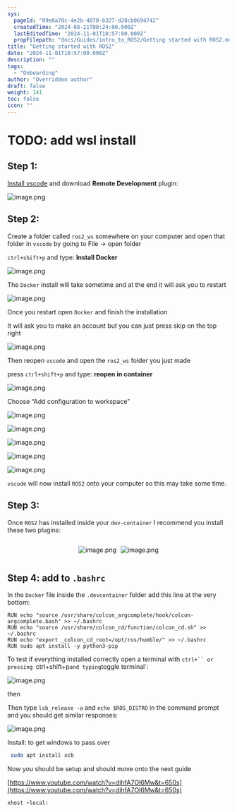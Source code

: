 ```yaml
---
sys:
  pageId: "89e0a78c-4e2b-4070-b327-d28cb0694742"
  createdTime: "2024-08-21T00:24:00.000Z"
  lastEditedTime: "2024-11-01T18:57:00.000Z"
  propFilepath: "docs/Guides/intro_to_ROS2/Getting started with ROS2.md"
title: "Getting started with ROS2"
date: "2024-11-01T18:57:00.000Z"
description: ""
tags:
  - "Onboarding"
author: "Overridden author"
draft: false
weight: 141
toc: false
icon: ""
---
```


# TODO: add wsl install

## Step 1:

[Install vscode](https://code.visualstudio.com/download) and download **Remote Development** plugin:

![image.png](https://prod-files-secure.s3.us-west-2.amazonaws.com/d518164a-d88e-44d1-a4ee-3adb3bd8bce0/efb52993-1881-4a40-b95e-6f020334f022/image.png?X-Amz-Algorithm=AWS4-HMAC-SHA256&X-Amz-Content-Sha256=UNSIGNED-PAYLOAD&X-Amz-Credential=ASIAZI2LB466UGJ5Q4EC%2F20250315%2Fus-west-2%2Fs3%2Faws4_request&X-Amz-Date=20250315T031625Z&X-Amz-Expires=3600&X-Amz-Security-Token=IQoJb3JpZ2luX2VjELP%2F%2F%2F%2F%2F%2F%2F%2F%2F%2FwEaCXVzLXdlc3QtMiJIMEYCIQCKZDTPGWQ1jnaGraYFmYzhTUHNTc%2FKpCDKBnMMLxV8gAIhAJnXcSlyVOftKhC%2F21fypkZr7lEqisBws%2BB6zovJWgSsKogECPz%2F%2F%2F%2F%2F%2F%2F%2F%2F%2FwEQABoMNjM3NDIzMTgzODA1Igz%2FC34%2BCzR1xom2eysq3ANW7vLdS8nVkvlzvnDU%2FcRjGc7FxTG8NcwUqKnR7ZlusiU%2FYrQO8N0yy7MZjSj5nUpd%2BnsJYtzlxxF7EZXwGqJdZ0qu6iEbFgjaHfsImzKJ%2FVgAQefkCO85Pr4qPFsnZMWvI%2Bsc6z3VCp9HCZDF79udnk1DZCt%2F76SDBZfEet4pS%2BDmiWnAiDeN7z0MVXCEQiBkmAfFYrWF0sNTMs2Ikk6JqXbuEFpXPdugbWfZdTLFMQ%2BGeWRMRjl70SRbQltVZifSIJes8bIHv2A5DN%2BIsYLkTUCNrO7xkErvMobJT16OUTSgKHWrk20sjbYMgpB4SdJB2IcZ4mvvuNG400x6RA2vutzNp2oKxl%2FnkgcXWYaEy6DFq7DyTKg5%2BIem0CjPE77nKgQZRuP6dUy7lrgW%2BdqC0vqlr0U90dCNfzCq4jlCtkM45WPLrYZCpC%2BVwY%2BKUTsW9LpEb5%2BzXKFXlOWaRi2BG4uNlVY6AeDzCOetNNxam%2B6G43R5SIijzfsDyhD8KlmmXcZ59AYgEQzpbLcYhY5pA4snObKGdelCFNv%2FJRgDylBLEDpfp3IGdsu32vVhnvZjAoWD28dZERVRzYilXfoIAFc2EvBStsBeGi4K5ugV1xsR06rVPO8MvCcBMjCCy9O%2BBjqkAdhN%2BMkc6Udly4KsqFkArWs95DEOf0CcI3%2B8jeLDcRoYqU8U0r8Lqd9hURorPY2B3r0%2FtZXuq1AldAlPpIthZT0MyJTzBWOGK50ZH8tsV69KVIRlRKNm4J8dLiFKc%2FWVKFBoiG6SskZCqkFhZTLYm8KVVMUrof9yWgx5Hbh6aE%2BTsTmQbd94HsoN9i%2BQtRiogdGI3gVXc6de0iZb80Xx%2Bxj%2Flfhc&X-Amz-Signature=ac8168524ce4123f4ab6e70cffc371b4bbdc574afc13da4a911ab855f383dffa&X-Amz-SignedHeaders=host&x-id=GetObject)

## Step 2:

Create a folder called `ros2_ws` somewhere on your computer and open that folder in `vscode` by going to File → open folder 

`ctrl+shift+p` and type: **Install Docker**

![image.png](https://prod-files-secure.s3.us-west-2.amazonaws.com/d518164a-d88e-44d1-a4ee-3adb3bd8bce0/2269dc0e-1cd5-47ff-bceb-c04ad9b2eab0/image.png?X-Amz-Algorithm=AWS4-HMAC-SHA256&X-Amz-Content-Sha256=UNSIGNED-PAYLOAD&X-Amz-Credential=ASIAZI2LB466UGJ5Q4EC%2F20250315%2Fus-west-2%2Fs3%2Faws4_request&X-Amz-Date=20250315T031625Z&X-Amz-Expires=3600&X-Amz-Security-Token=IQoJb3JpZ2luX2VjELP%2F%2F%2F%2F%2F%2F%2F%2F%2F%2FwEaCXVzLXdlc3QtMiJIMEYCIQCKZDTPGWQ1jnaGraYFmYzhTUHNTc%2FKpCDKBnMMLxV8gAIhAJnXcSlyVOftKhC%2F21fypkZr7lEqisBws%2BB6zovJWgSsKogECPz%2F%2F%2F%2F%2F%2F%2F%2F%2F%2FwEQABoMNjM3NDIzMTgzODA1Igz%2FC34%2BCzR1xom2eysq3ANW7vLdS8nVkvlzvnDU%2FcRjGc7FxTG8NcwUqKnR7ZlusiU%2FYrQO8N0yy7MZjSj5nUpd%2BnsJYtzlxxF7EZXwGqJdZ0qu6iEbFgjaHfsImzKJ%2FVgAQefkCO85Pr4qPFsnZMWvI%2Bsc6z3VCp9HCZDF79udnk1DZCt%2F76SDBZfEet4pS%2BDmiWnAiDeN7z0MVXCEQiBkmAfFYrWF0sNTMs2Ikk6JqXbuEFpXPdugbWfZdTLFMQ%2BGeWRMRjl70SRbQltVZifSIJes8bIHv2A5DN%2BIsYLkTUCNrO7xkErvMobJT16OUTSgKHWrk20sjbYMgpB4SdJB2IcZ4mvvuNG400x6RA2vutzNp2oKxl%2FnkgcXWYaEy6DFq7DyTKg5%2BIem0CjPE77nKgQZRuP6dUy7lrgW%2BdqC0vqlr0U90dCNfzCq4jlCtkM45WPLrYZCpC%2BVwY%2BKUTsW9LpEb5%2BzXKFXlOWaRi2BG4uNlVY6AeDzCOetNNxam%2B6G43R5SIijzfsDyhD8KlmmXcZ59AYgEQzpbLcYhY5pA4snObKGdelCFNv%2FJRgDylBLEDpfp3IGdsu32vVhnvZjAoWD28dZERVRzYilXfoIAFc2EvBStsBeGi4K5ugV1xsR06rVPO8MvCcBMjCCy9O%2BBjqkAdhN%2BMkc6Udly4KsqFkArWs95DEOf0CcI3%2B8jeLDcRoYqU8U0r8Lqd9hURorPY2B3r0%2FtZXuq1AldAlPpIthZT0MyJTzBWOGK50ZH8tsV69KVIRlRKNm4J8dLiFKc%2FWVKFBoiG6SskZCqkFhZTLYm8KVVMUrof9yWgx5Hbh6aE%2BTsTmQbd94HsoN9i%2BQtRiogdGI3gVXc6de0iZb80Xx%2Bxj%2Flfhc&X-Amz-Signature=98e603482b3b0e0159e6bcb511b9b1304def566da5f3a367bca48f4f2c16f84f&X-Amz-SignedHeaders=host&x-id=GetObject)

The `Docker` install will take sometime and at the end it will ask you to restart

![image.png](https://prod-files-secure.s3.us-west-2.amazonaws.com/d518164a-d88e-44d1-a4ee-3adb3bd8bce0/ed233f78-be33-4b1f-b89c-9c346c0e961e/image.png?X-Amz-Algorithm=AWS4-HMAC-SHA256&X-Amz-Content-Sha256=UNSIGNED-PAYLOAD&X-Amz-Credential=ASIAZI2LB466UGJ5Q4EC%2F20250315%2Fus-west-2%2Fs3%2Faws4_request&X-Amz-Date=20250315T031625Z&X-Amz-Expires=3600&X-Amz-Security-Token=IQoJb3JpZ2luX2VjELP%2F%2F%2F%2F%2F%2F%2F%2F%2F%2FwEaCXVzLXdlc3QtMiJIMEYCIQCKZDTPGWQ1jnaGraYFmYzhTUHNTc%2FKpCDKBnMMLxV8gAIhAJnXcSlyVOftKhC%2F21fypkZr7lEqisBws%2BB6zovJWgSsKogECPz%2F%2F%2F%2F%2F%2F%2F%2F%2F%2FwEQABoMNjM3NDIzMTgzODA1Igz%2FC34%2BCzR1xom2eysq3ANW7vLdS8nVkvlzvnDU%2FcRjGc7FxTG8NcwUqKnR7ZlusiU%2FYrQO8N0yy7MZjSj5nUpd%2BnsJYtzlxxF7EZXwGqJdZ0qu6iEbFgjaHfsImzKJ%2FVgAQefkCO85Pr4qPFsnZMWvI%2Bsc6z3VCp9HCZDF79udnk1DZCt%2F76SDBZfEet4pS%2BDmiWnAiDeN7z0MVXCEQiBkmAfFYrWF0sNTMs2Ikk6JqXbuEFpXPdugbWfZdTLFMQ%2BGeWRMRjl70SRbQltVZifSIJes8bIHv2A5DN%2BIsYLkTUCNrO7xkErvMobJT16OUTSgKHWrk20sjbYMgpB4SdJB2IcZ4mvvuNG400x6RA2vutzNp2oKxl%2FnkgcXWYaEy6DFq7DyTKg5%2BIem0CjPE77nKgQZRuP6dUy7lrgW%2BdqC0vqlr0U90dCNfzCq4jlCtkM45WPLrYZCpC%2BVwY%2BKUTsW9LpEb5%2BzXKFXlOWaRi2BG4uNlVY6AeDzCOetNNxam%2B6G43R5SIijzfsDyhD8KlmmXcZ59AYgEQzpbLcYhY5pA4snObKGdelCFNv%2FJRgDylBLEDpfp3IGdsu32vVhnvZjAoWD28dZERVRzYilXfoIAFc2EvBStsBeGi4K5ugV1xsR06rVPO8MvCcBMjCCy9O%2BBjqkAdhN%2BMkc6Udly4KsqFkArWs95DEOf0CcI3%2B8jeLDcRoYqU8U0r8Lqd9hURorPY2B3r0%2FtZXuq1AldAlPpIthZT0MyJTzBWOGK50ZH8tsV69KVIRlRKNm4J8dLiFKc%2FWVKFBoiG6SskZCqkFhZTLYm8KVVMUrof9yWgx5Hbh6aE%2BTsTmQbd94HsoN9i%2BQtRiogdGI3gVXc6de0iZb80Xx%2Bxj%2Flfhc&X-Amz-Signature=b9cff9f665931ec70525e242611e31b0549b6e1de2f7071af9424463bd543174&X-Amz-SignedHeaders=host&x-id=GetObject)

Once you restart open `Docker` and finish the installation

It will ask you to make an account but you can just press skip on the top right

![image.png](https://prod-files-secure.s3.us-west-2.amazonaws.com/d518164a-d88e-44d1-a4ee-3adb3bd8bce0/21010ad9-1659-4fd9-9f59-9932a09b2a3d/image.png?X-Amz-Algorithm=AWS4-HMAC-SHA256&X-Amz-Content-Sha256=UNSIGNED-PAYLOAD&X-Amz-Credential=ASIAZI2LB466UGJ5Q4EC%2F20250315%2Fus-west-2%2Fs3%2Faws4_request&X-Amz-Date=20250315T031625Z&X-Amz-Expires=3600&X-Amz-Security-Token=IQoJb3JpZ2luX2VjELP%2F%2F%2F%2F%2F%2F%2F%2F%2F%2FwEaCXVzLXdlc3QtMiJIMEYCIQCKZDTPGWQ1jnaGraYFmYzhTUHNTc%2FKpCDKBnMMLxV8gAIhAJnXcSlyVOftKhC%2F21fypkZr7lEqisBws%2BB6zovJWgSsKogECPz%2F%2F%2F%2F%2F%2F%2F%2F%2F%2FwEQABoMNjM3NDIzMTgzODA1Igz%2FC34%2BCzR1xom2eysq3ANW7vLdS8nVkvlzvnDU%2FcRjGc7FxTG8NcwUqKnR7ZlusiU%2FYrQO8N0yy7MZjSj5nUpd%2BnsJYtzlxxF7EZXwGqJdZ0qu6iEbFgjaHfsImzKJ%2FVgAQefkCO85Pr4qPFsnZMWvI%2Bsc6z3VCp9HCZDF79udnk1DZCt%2F76SDBZfEet4pS%2BDmiWnAiDeN7z0MVXCEQiBkmAfFYrWF0sNTMs2Ikk6JqXbuEFpXPdugbWfZdTLFMQ%2BGeWRMRjl70SRbQltVZifSIJes8bIHv2A5DN%2BIsYLkTUCNrO7xkErvMobJT16OUTSgKHWrk20sjbYMgpB4SdJB2IcZ4mvvuNG400x6RA2vutzNp2oKxl%2FnkgcXWYaEy6DFq7DyTKg5%2BIem0CjPE77nKgQZRuP6dUy7lrgW%2BdqC0vqlr0U90dCNfzCq4jlCtkM45WPLrYZCpC%2BVwY%2BKUTsW9LpEb5%2BzXKFXlOWaRi2BG4uNlVY6AeDzCOetNNxam%2B6G43R5SIijzfsDyhD8KlmmXcZ59AYgEQzpbLcYhY5pA4snObKGdelCFNv%2FJRgDylBLEDpfp3IGdsu32vVhnvZjAoWD28dZERVRzYilXfoIAFc2EvBStsBeGi4K5ugV1xsR06rVPO8MvCcBMjCCy9O%2BBjqkAdhN%2BMkc6Udly4KsqFkArWs95DEOf0CcI3%2B8jeLDcRoYqU8U0r8Lqd9hURorPY2B3r0%2FtZXuq1AldAlPpIthZT0MyJTzBWOGK50ZH8tsV69KVIRlRKNm4J8dLiFKc%2FWVKFBoiG6SskZCqkFhZTLYm8KVVMUrof9yWgx5Hbh6aE%2BTsTmQbd94HsoN9i%2BQtRiogdGI3gVXc6de0iZb80Xx%2Bxj%2Flfhc&X-Amz-Signature=55487da966852716b9376961f846dd6ffd58561039430d61e10a1a18dd84c7b1&X-Amz-SignedHeaders=host&x-id=GetObject)

Then reopen `vscode` and open the `ros2_ws` folder you just made

press `ctrl+shift+p` and type: **reopen in container**

![image.png](https://prod-files-secure.s3.us-west-2.amazonaws.com/d518164a-d88e-44d1-a4ee-3adb3bd8bce0/4e93b8c2-41ad-488c-8095-c74205196118/image.png?X-Amz-Algorithm=AWS4-HMAC-SHA256&X-Amz-Content-Sha256=UNSIGNED-PAYLOAD&X-Amz-Credential=ASIAZI2LB466UGJ5Q4EC%2F20250315%2Fus-west-2%2Fs3%2Faws4_request&X-Amz-Date=20250315T031625Z&X-Amz-Expires=3600&X-Amz-Security-Token=IQoJb3JpZ2luX2VjELP%2F%2F%2F%2F%2F%2F%2F%2F%2F%2FwEaCXVzLXdlc3QtMiJIMEYCIQCKZDTPGWQ1jnaGraYFmYzhTUHNTc%2FKpCDKBnMMLxV8gAIhAJnXcSlyVOftKhC%2F21fypkZr7lEqisBws%2BB6zovJWgSsKogECPz%2F%2F%2F%2F%2F%2F%2F%2F%2F%2FwEQABoMNjM3NDIzMTgzODA1Igz%2FC34%2BCzR1xom2eysq3ANW7vLdS8nVkvlzvnDU%2FcRjGc7FxTG8NcwUqKnR7ZlusiU%2FYrQO8N0yy7MZjSj5nUpd%2BnsJYtzlxxF7EZXwGqJdZ0qu6iEbFgjaHfsImzKJ%2FVgAQefkCO85Pr4qPFsnZMWvI%2Bsc6z3VCp9HCZDF79udnk1DZCt%2F76SDBZfEet4pS%2BDmiWnAiDeN7z0MVXCEQiBkmAfFYrWF0sNTMs2Ikk6JqXbuEFpXPdugbWfZdTLFMQ%2BGeWRMRjl70SRbQltVZifSIJes8bIHv2A5DN%2BIsYLkTUCNrO7xkErvMobJT16OUTSgKHWrk20sjbYMgpB4SdJB2IcZ4mvvuNG400x6RA2vutzNp2oKxl%2FnkgcXWYaEy6DFq7DyTKg5%2BIem0CjPE77nKgQZRuP6dUy7lrgW%2BdqC0vqlr0U90dCNfzCq4jlCtkM45WPLrYZCpC%2BVwY%2BKUTsW9LpEb5%2BzXKFXlOWaRi2BG4uNlVY6AeDzCOetNNxam%2B6G43R5SIijzfsDyhD8KlmmXcZ59AYgEQzpbLcYhY5pA4snObKGdelCFNv%2FJRgDylBLEDpfp3IGdsu32vVhnvZjAoWD28dZERVRzYilXfoIAFc2EvBStsBeGi4K5ugV1xsR06rVPO8MvCcBMjCCy9O%2BBjqkAdhN%2BMkc6Udly4KsqFkArWs95DEOf0CcI3%2B8jeLDcRoYqU8U0r8Lqd9hURorPY2B3r0%2FtZXuq1AldAlPpIthZT0MyJTzBWOGK50ZH8tsV69KVIRlRKNm4J8dLiFKc%2FWVKFBoiG6SskZCqkFhZTLYm8KVVMUrof9yWgx5Hbh6aE%2BTsTmQbd94HsoN9i%2BQtRiogdGI3gVXc6de0iZb80Xx%2Bxj%2Flfhc&X-Amz-Signature=dc0446651f114bb0ab1595ac66f7171cc1ec1ae6721c7fd7bc840463f3dbb473&X-Amz-SignedHeaders=host&x-id=GetObject)

Choose “Add configuration to workspace”

![image.png](https://prod-files-secure.s3.us-west-2.amazonaws.com/d518164a-d88e-44d1-a4ee-3adb3bd8bce0/9560b282-5060-4989-ba37-97e7b2c22476/image.png?X-Amz-Algorithm=AWS4-HMAC-SHA256&X-Amz-Content-Sha256=UNSIGNED-PAYLOAD&X-Amz-Credential=ASIAZI2LB466UGJ5Q4EC%2F20250315%2Fus-west-2%2Fs3%2Faws4_request&X-Amz-Date=20250315T031625Z&X-Amz-Expires=3600&X-Amz-Security-Token=IQoJb3JpZ2luX2VjELP%2F%2F%2F%2F%2F%2F%2F%2F%2F%2FwEaCXVzLXdlc3QtMiJIMEYCIQCKZDTPGWQ1jnaGraYFmYzhTUHNTc%2FKpCDKBnMMLxV8gAIhAJnXcSlyVOftKhC%2F21fypkZr7lEqisBws%2BB6zovJWgSsKogECPz%2F%2F%2F%2F%2F%2F%2F%2F%2F%2FwEQABoMNjM3NDIzMTgzODA1Igz%2FC34%2BCzR1xom2eysq3ANW7vLdS8nVkvlzvnDU%2FcRjGc7FxTG8NcwUqKnR7ZlusiU%2FYrQO8N0yy7MZjSj5nUpd%2BnsJYtzlxxF7EZXwGqJdZ0qu6iEbFgjaHfsImzKJ%2FVgAQefkCO85Pr4qPFsnZMWvI%2Bsc6z3VCp9HCZDF79udnk1DZCt%2F76SDBZfEet4pS%2BDmiWnAiDeN7z0MVXCEQiBkmAfFYrWF0sNTMs2Ikk6JqXbuEFpXPdugbWfZdTLFMQ%2BGeWRMRjl70SRbQltVZifSIJes8bIHv2A5DN%2BIsYLkTUCNrO7xkErvMobJT16OUTSgKHWrk20sjbYMgpB4SdJB2IcZ4mvvuNG400x6RA2vutzNp2oKxl%2FnkgcXWYaEy6DFq7DyTKg5%2BIem0CjPE77nKgQZRuP6dUy7lrgW%2BdqC0vqlr0U90dCNfzCq4jlCtkM45WPLrYZCpC%2BVwY%2BKUTsW9LpEb5%2BzXKFXlOWaRi2BG4uNlVY6AeDzCOetNNxam%2B6G43R5SIijzfsDyhD8KlmmXcZ59AYgEQzpbLcYhY5pA4snObKGdelCFNv%2FJRgDylBLEDpfp3IGdsu32vVhnvZjAoWD28dZERVRzYilXfoIAFc2EvBStsBeGi4K5ugV1xsR06rVPO8MvCcBMjCCy9O%2BBjqkAdhN%2BMkc6Udly4KsqFkArWs95DEOf0CcI3%2B8jeLDcRoYqU8U0r8Lqd9hURorPY2B3r0%2FtZXuq1AldAlPpIthZT0MyJTzBWOGK50ZH8tsV69KVIRlRKNm4J8dLiFKc%2FWVKFBoiG6SskZCqkFhZTLYm8KVVMUrof9yWgx5Hbh6aE%2BTsTmQbd94HsoN9i%2BQtRiogdGI3gVXc6de0iZb80Xx%2Bxj%2Flfhc&X-Amz-Signature=01c3fe095adbbf1d7dc04fd16a915919df0f4f813fe90c54ba19d3fcaf7efd35&X-Amz-SignedHeaders=host&x-id=GetObject)

![image.png](https://prod-files-secure.s3.us-west-2.amazonaws.com/d518164a-d88e-44d1-a4ee-3adb3bd8bce0/2ee63f81-886b-48e8-a553-dc6e5eac99e4/image.png?X-Amz-Algorithm=AWS4-HMAC-SHA256&X-Amz-Content-Sha256=UNSIGNED-PAYLOAD&X-Amz-Credential=ASIAZI2LB466UGJ5Q4EC%2F20250315%2Fus-west-2%2Fs3%2Faws4_request&X-Amz-Date=20250315T031625Z&X-Amz-Expires=3600&X-Amz-Security-Token=IQoJb3JpZ2luX2VjELP%2F%2F%2F%2F%2F%2F%2F%2F%2F%2FwEaCXVzLXdlc3QtMiJIMEYCIQCKZDTPGWQ1jnaGraYFmYzhTUHNTc%2FKpCDKBnMMLxV8gAIhAJnXcSlyVOftKhC%2F21fypkZr7lEqisBws%2BB6zovJWgSsKogECPz%2F%2F%2F%2F%2F%2F%2F%2F%2F%2FwEQABoMNjM3NDIzMTgzODA1Igz%2FC34%2BCzR1xom2eysq3ANW7vLdS8nVkvlzvnDU%2FcRjGc7FxTG8NcwUqKnR7ZlusiU%2FYrQO8N0yy7MZjSj5nUpd%2BnsJYtzlxxF7EZXwGqJdZ0qu6iEbFgjaHfsImzKJ%2FVgAQefkCO85Pr4qPFsnZMWvI%2Bsc6z3VCp9HCZDF79udnk1DZCt%2F76SDBZfEet4pS%2BDmiWnAiDeN7z0MVXCEQiBkmAfFYrWF0sNTMs2Ikk6JqXbuEFpXPdugbWfZdTLFMQ%2BGeWRMRjl70SRbQltVZifSIJes8bIHv2A5DN%2BIsYLkTUCNrO7xkErvMobJT16OUTSgKHWrk20sjbYMgpB4SdJB2IcZ4mvvuNG400x6RA2vutzNp2oKxl%2FnkgcXWYaEy6DFq7DyTKg5%2BIem0CjPE77nKgQZRuP6dUy7lrgW%2BdqC0vqlr0U90dCNfzCq4jlCtkM45WPLrYZCpC%2BVwY%2BKUTsW9LpEb5%2BzXKFXlOWaRi2BG4uNlVY6AeDzCOetNNxam%2B6G43R5SIijzfsDyhD8KlmmXcZ59AYgEQzpbLcYhY5pA4snObKGdelCFNv%2FJRgDylBLEDpfp3IGdsu32vVhnvZjAoWD28dZERVRzYilXfoIAFc2EvBStsBeGi4K5ugV1xsR06rVPO8MvCcBMjCCy9O%2BBjqkAdhN%2BMkc6Udly4KsqFkArWs95DEOf0CcI3%2B8jeLDcRoYqU8U0r8Lqd9hURorPY2B3r0%2FtZXuq1AldAlPpIthZT0MyJTzBWOGK50ZH8tsV69KVIRlRKNm4J8dLiFKc%2FWVKFBoiG6SskZCqkFhZTLYm8KVVMUrof9yWgx5Hbh6aE%2BTsTmQbd94HsoN9i%2BQtRiogdGI3gVXc6de0iZb80Xx%2Bxj%2Flfhc&X-Amz-Signature=ca2d819ed537a9ae08bbef41a673174e576861a21105bd851b1e79b7b88b910b&X-Amz-SignedHeaders=host&x-id=GetObject)

![image.png](https://prod-files-secure.s3.us-west-2.amazonaws.com/d518164a-d88e-44d1-a4ee-3adb3bd8bce0/ae1580b2-b048-407e-aed9-b584224a7a04/image.png?X-Amz-Algorithm=AWS4-HMAC-SHA256&X-Amz-Content-Sha256=UNSIGNED-PAYLOAD&X-Amz-Credential=ASIAZI2LB466UGJ5Q4EC%2F20250315%2Fus-west-2%2Fs3%2Faws4_request&X-Amz-Date=20250315T031625Z&X-Amz-Expires=3600&X-Amz-Security-Token=IQoJb3JpZ2luX2VjELP%2F%2F%2F%2F%2F%2F%2F%2F%2F%2FwEaCXVzLXdlc3QtMiJIMEYCIQCKZDTPGWQ1jnaGraYFmYzhTUHNTc%2FKpCDKBnMMLxV8gAIhAJnXcSlyVOftKhC%2F21fypkZr7lEqisBws%2BB6zovJWgSsKogECPz%2F%2F%2F%2F%2F%2F%2F%2F%2F%2FwEQABoMNjM3NDIzMTgzODA1Igz%2FC34%2BCzR1xom2eysq3ANW7vLdS8nVkvlzvnDU%2FcRjGc7FxTG8NcwUqKnR7ZlusiU%2FYrQO8N0yy7MZjSj5nUpd%2BnsJYtzlxxF7EZXwGqJdZ0qu6iEbFgjaHfsImzKJ%2FVgAQefkCO85Pr4qPFsnZMWvI%2Bsc6z3VCp9HCZDF79udnk1DZCt%2F76SDBZfEet4pS%2BDmiWnAiDeN7z0MVXCEQiBkmAfFYrWF0sNTMs2Ikk6JqXbuEFpXPdugbWfZdTLFMQ%2BGeWRMRjl70SRbQltVZifSIJes8bIHv2A5DN%2BIsYLkTUCNrO7xkErvMobJT16OUTSgKHWrk20sjbYMgpB4SdJB2IcZ4mvvuNG400x6RA2vutzNp2oKxl%2FnkgcXWYaEy6DFq7DyTKg5%2BIem0CjPE77nKgQZRuP6dUy7lrgW%2BdqC0vqlr0U90dCNfzCq4jlCtkM45WPLrYZCpC%2BVwY%2BKUTsW9LpEb5%2BzXKFXlOWaRi2BG4uNlVY6AeDzCOetNNxam%2B6G43R5SIijzfsDyhD8KlmmXcZ59AYgEQzpbLcYhY5pA4snObKGdelCFNv%2FJRgDylBLEDpfp3IGdsu32vVhnvZjAoWD28dZERVRzYilXfoIAFc2EvBStsBeGi4K5ugV1xsR06rVPO8MvCcBMjCCy9O%2BBjqkAdhN%2BMkc6Udly4KsqFkArWs95DEOf0CcI3%2B8jeLDcRoYqU8U0r8Lqd9hURorPY2B3r0%2FtZXuq1AldAlPpIthZT0MyJTzBWOGK50ZH8tsV69KVIRlRKNm4J8dLiFKc%2FWVKFBoiG6SskZCqkFhZTLYm8KVVMUrof9yWgx5Hbh6aE%2BTsTmQbd94HsoN9i%2BQtRiogdGI3gVXc6de0iZb80Xx%2Bxj%2Flfhc&X-Amz-Signature=78fa8466ec3e2ddf3189abbb505276af7835604fd0a93cb74008389a0d6121ab&X-Amz-SignedHeaders=host&x-id=GetObject)

![image.png](https://prod-files-secure.s3.us-west-2.amazonaws.com/d518164a-d88e-44d1-a4ee-3adb3bd8bce0/53255b28-f75e-430f-b9e3-c0ac8577e42b/image.png?X-Amz-Algorithm=AWS4-HMAC-SHA256&X-Amz-Content-Sha256=UNSIGNED-PAYLOAD&X-Amz-Credential=ASIAZI2LB466UGJ5Q4EC%2F20250315%2Fus-west-2%2Fs3%2Faws4_request&X-Amz-Date=20250315T031625Z&X-Amz-Expires=3600&X-Amz-Security-Token=IQoJb3JpZ2luX2VjELP%2F%2F%2F%2F%2F%2F%2F%2F%2F%2FwEaCXVzLXdlc3QtMiJIMEYCIQCKZDTPGWQ1jnaGraYFmYzhTUHNTc%2FKpCDKBnMMLxV8gAIhAJnXcSlyVOftKhC%2F21fypkZr7lEqisBws%2BB6zovJWgSsKogECPz%2F%2F%2F%2F%2F%2F%2F%2F%2F%2FwEQABoMNjM3NDIzMTgzODA1Igz%2FC34%2BCzR1xom2eysq3ANW7vLdS8nVkvlzvnDU%2FcRjGc7FxTG8NcwUqKnR7ZlusiU%2FYrQO8N0yy7MZjSj5nUpd%2BnsJYtzlxxF7EZXwGqJdZ0qu6iEbFgjaHfsImzKJ%2FVgAQefkCO85Pr4qPFsnZMWvI%2Bsc6z3VCp9HCZDF79udnk1DZCt%2F76SDBZfEet4pS%2BDmiWnAiDeN7z0MVXCEQiBkmAfFYrWF0sNTMs2Ikk6JqXbuEFpXPdugbWfZdTLFMQ%2BGeWRMRjl70SRbQltVZifSIJes8bIHv2A5DN%2BIsYLkTUCNrO7xkErvMobJT16OUTSgKHWrk20sjbYMgpB4SdJB2IcZ4mvvuNG400x6RA2vutzNp2oKxl%2FnkgcXWYaEy6DFq7DyTKg5%2BIem0CjPE77nKgQZRuP6dUy7lrgW%2BdqC0vqlr0U90dCNfzCq4jlCtkM45WPLrYZCpC%2BVwY%2BKUTsW9LpEb5%2BzXKFXlOWaRi2BG4uNlVY6AeDzCOetNNxam%2B6G43R5SIijzfsDyhD8KlmmXcZ59AYgEQzpbLcYhY5pA4snObKGdelCFNv%2FJRgDylBLEDpfp3IGdsu32vVhnvZjAoWD28dZERVRzYilXfoIAFc2EvBStsBeGi4K5ugV1xsR06rVPO8MvCcBMjCCy9O%2BBjqkAdhN%2BMkc6Udly4KsqFkArWs95DEOf0CcI3%2B8jeLDcRoYqU8U0r8Lqd9hURorPY2B3r0%2FtZXuq1AldAlPpIthZT0MyJTzBWOGK50ZH8tsV69KVIRlRKNm4J8dLiFKc%2FWVKFBoiG6SskZCqkFhZTLYm8KVVMUrof9yWgx5Hbh6aE%2BTsTmQbd94HsoN9i%2BQtRiogdGI3gVXc6de0iZb80Xx%2Bxj%2Flfhc&X-Amz-Signature=48ec2276565554f268d90846ba59e9fd19aad21a5f277130c1cc817acc91f930&X-Amz-SignedHeaders=host&x-id=GetObject)

![image.png](https://prod-files-secure.s3.us-west-2.amazonaws.com/d518164a-d88e-44d1-a4ee-3adb3bd8bce0/7c562767-5af9-4ffb-97d1-327bcdf4ee00/image.png?X-Amz-Algorithm=AWS4-HMAC-SHA256&X-Amz-Content-Sha256=UNSIGNED-PAYLOAD&X-Amz-Credential=ASIAZI2LB466UGJ5Q4EC%2F20250315%2Fus-west-2%2Fs3%2Faws4_request&X-Amz-Date=20250315T031625Z&X-Amz-Expires=3600&X-Amz-Security-Token=IQoJb3JpZ2luX2VjELP%2F%2F%2F%2F%2F%2F%2F%2F%2F%2FwEaCXVzLXdlc3QtMiJIMEYCIQCKZDTPGWQ1jnaGraYFmYzhTUHNTc%2FKpCDKBnMMLxV8gAIhAJnXcSlyVOftKhC%2F21fypkZr7lEqisBws%2BB6zovJWgSsKogECPz%2F%2F%2F%2F%2F%2F%2F%2F%2F%2FwEQABoMNjM3NDIzMTgzODA1Igz%2FC34%2BCzR1xom2eysq3ANW7vLdS8nVkvlzvnDU%2FcRjGc7FxTG8NcwUqKnR7ZlusiU%2FYrQO8N0yy7MZjSj5nUpd%2BnsJYtzlxxF7EZXwGqJdZ0qu6iEbFgjaHfsImzKJ%2FVgAQefkCO85Pr4qPFsnZMWvI%2Bsc6z3VCp9HCZDF79udnk1DZCt%2F76SDBZfEet4pS%2BDmiWnAiDeN7z0MVXCEQiBkmAfFYrWF0sNTMs2Ikk6JqXbuEFpXPdugbWfZdTLFMQ%2BGeWRMRjl70SRbQltVZifSIJes8bIHv2A5DN%2BIsYLkTUCNrO7xkErvMobJT16OUTSgKHWrk20sjbYMgpB4SdJB2IcZ4mvvuNG400x6RA2vutzNp2oKxl%2FnkgcXWYaEy6DFq7DyTKg5%2BIem0CjPE77nKgQZRuP6dUy7lrgW%2BdqC0vqlr0U90dCNfzCq4jlCtkM45WPLrYZCpC%2BVwY%2BKUTsW9LpEb5%2BzXKFXlOWaRi2BG4uNlVY6AeDzCOetNNxam%2B6G43R5SIijzfsDyhD8KlmmXcZ59AYgEQzpbLcYhY5pA4snObKGdelCFNv%2FJRgDylBLEDpfp3IGdsu32vVhnvZjAoWD28dZERVRzYilXfoIAFc2EvBStsBeGi4K5ugV1xsR06rVPO8MvCcBMjCCy9O%2BBjqkAdhN%2BMkc6Udly4KsqFkArWs95DEOf0CcI3%2B8jeLDcRoYqU8U0r8Lqd9hURorPY2B3r0%2FtZXuq1AldAlPpIthZT0MyJTzBWOGK50ZH8tsV69KVIRlRKNm4J8dLiFKc%2FWVKFBoiG6SskZCqkFhZTLYm8KVVMUrof9yWgx5Hbh6aE%2BTsTmQbd94HsoN9i%2BQtRiogdGI3gVXc6de0iZb80Xx%2Bxj%2Flfhc&X-Amz-Signature=0d60ad180ec1e6cc3f733659afbd5cfd0cb25702b8b0f04d009dbaf5d61d3ee4&X-Amz-SignedHeaders=host&x-id=GetObject)

`vscode` will now install `ROS2` onto your computer so this may take some time.

## Step 3:

Once `ROS2` has installed inside your `dev-container` I recommend you install these two plugins:

<div style="display: flex;flex-direction: row; column-gap:10px; max-width: 630px;justify-content: center;">
<div>

![image.png](https://prod-files-secure.s3.us-west-2.amazonaws.com/d518164a-d88e-44d1-a4ee-3adb3bd8bce0/3fc3d550-5a54-4ba1-ba6b-faa01cdb7369/image.png?X-Amz-Algorithm=AWS4-HMAC-SHA256&X-Amz-Content-Sha256=UNSIGNED-PAYLOAD&X-Amz-Credential=ASIAZI2LB46667BWXAOB%2F20250315%2Fus-west-2%2Fs3%2Faws4_request&X-Amz-Date=20250315T031626Z&X-Amz-Expires=3600&X-Amz-Security-Token=IQoJb3JpZ2luX2VjELP%2F%2F%2F%2F%2F%2F%2F%2F%2F%2FwEaCXVzLXdlc3QtMiJHMEUCIQDCrXUrYE8idj5LaOcisyCrjnv%2BTMBeL2983I8TMXFK0QIgVxuPNpkFCXYdBOdLF46XECdBKFE07ICDtNg%2FBhYsfeEqiAQI%2FP%2F%2F%2F%2F%2F%2F%2F%2F%2F%2FARAAGgw2Mzc0MjMxODM4MDUiDPv%2BY8O1Q1cXvi8X1CrcAwl07r1cEYiK048%2Fg%2FFhxZj6ooEC5qq7SDP8t1cDU5m2ycJg%2B2Cwuxjs0iVA%2BFoxeDsf9o1vSco0v9VyQZWkcuBx%2FsauNHHZij%2BFhMyw1RDDw4J9ORu3TxjJ9q83%2FLBHTQ%2FbMLN2%2FTpDMzXf9biE5cWFJRhjZITdjL7NrL6dHfXZCWUxxv0241iVP6HBXpo8lmVLjOxrw6u9B9kZsjQllSlCWPDDV%2FDCHzqehKZfZU3eIfwmVzqoHxzHg%2FtcMykuDpDzOrt0ek1v7MIw7ynfzcOx9ebPD1Y9QHVvkurfptXNutYhHMw8a%2ByXXVrLBH22ZKWuhJqhdBqsawnuXTv%2BnsQkZLB0IqijVPpWqCc3NgmmC1eufuGkjedxTbrGA%2Fxh16WsTenfDQRIWOWViA9hw0Zvj1R3TSO%2F9YOwcqINzhkAhT5WdNl4NaQN20QrBqx56wUmigbB%2FWlif8QaFnjqjUSXwNF4u8WQLIrY4hEdu9xNYq6JpHjVPXT6s%2F%2FkNO8TJkNhww2sUpN8fb%2BfCBXbXT6OV%2FMhN64O8eg78xMRUnrs3dXmYPKZEYOgY73Mz62kFGWFZF4v9IIs8GzEhPKEUHORjq3r9i8%2FHSGanqGbvfgYosBUOE8akvtcDtp8MJfL074GOqUBctjZNu3vLon871aM9%2FJukTacUMqbM0T3dgF3evxWNeVk8OEs80NvF0fdOgHIJPtGmKrDuzOgI1TxowVos%2BbFCRNondeXMEBgcKYWw5bMRMAx%2F2c9C%2F1Tm9HMugyNY%2Bzgv2MkoEkJ%2FKC1iF%2FUebg6jSkpj2NLwGpi6ctCqiEI1NoDATQSVh%2FowczYKwfn6Bs%2Ba1Xw3zbApoEYfE%2FgZ0oKAntNSXEV&X-Amz-Signature=2295b7dda5cdb688a4be24cad9908c6227919e8d47b28edcc081a9dabb4cd7b2&X-Amz-SignedHeaders=host&x-id=GetObject)

</div>
<div>

![image.png](https://prod-files-secure.s3.us-west-2.amazonaws.com/d518164a-d88e-44d1-a4ee-3adb3bd8bce0/d994cc66-13c2-4093-a5a3-f84cf4601a82/image.png?X-Amz-Algorithm=AWS4-HMAC-SHA256&X-Amz-Content-Sha256=UNSIGNED-PAYLOAD&X-Amz-Credential=ASIAZI2LB466WNLDCHE6%2F20250315%2Fus-west-2%2Fs3%2Faws4_request&X-Amz-Date=20250315T031627Z&X-Amz-Expires=3600&X-Amz-Security-Token=IQoJb3JpZ2luX2VjELP%2F%2F%2F%2F%2F%2F%2F%2F%2F%2FwEaCXVzLXdlc3QtMiJGMEQCIEZRuAV3Uls82UvwU6dskNDJmn%2BcyT9ReAHadm65rsjuAiAZ7hWZL2UlolOktYTrPC1jb4zgG%2BFJCwZqsaLQ8ggsdSqIBAj8%2F%2F%2F%2F%2F%2F%2F%2F%2F%2F8BEAAaDDYzNzQyMzE4MzgwNSIMOepZ%2BBeuK%2BbGZL0RKtwDXDIeRArbnISkz7KfVtiv61Got9AvMsq2N6GiT5X38sd%2FWZcMuFKRJrE%2BIJLWGp%2FRpz4N%2ByfbjDVnWjF9GPLmdqzOpoaLHB45mqJV4rZYhF8pS6uJWjipsEW54BfUzBBwwz0oumL2UyPD%2F1hcUhu5Z9tWrJ8D3j0knRPDZWTrxDORxXISW1lWT%2Bd2XOVx4URoOiM7ufHCzxn%2Fb5MBDTyjUozY4i5iHHZ933plFEBDBFk8Y%2FbbHycOfGnhRLQYsnZPSdRZx%2Br7MjYH7wjhxiCwKYE72KRUDuJnUGS7Z6N%2BaIK4TVg4s2Sy4aeFWSAvZW%2F1MUGLQJgoTN0oGr7hBVhyTzUOvqtakJK%2Bny4ht5e8sapaNKrWUGBmo0rH%2FxyZsbxKQEnrguORxJzJn4vX0KoUQWe0nIUNwh3L%2FWeUgQSFBbPb9fFaMP0%2F2ywO3%2Fe2ghF6GqIeXeBbB5omzp1r11iG%2F1qrdhJULRkOrnJUlfOc%2FOddLuzqPHmyHCw%2BCMOfxNsBBhkGQUz8KjhLl5Fe1ewi5%2FfrotlNIoGWN04GHfDw8sY93vhohh%2F3h3%2F4y8YfqEU46hjRYCZUlCn5P4WvFVMk2WA3UwVc8Ke2Q2u03HzKfCTQKJzdjp9ScsnZkdgwnsvTvgY6pgFZpGkjQxDleZIxtMHqGHFI5F1CVsinCBRqRdlFoN1boWfc3DxDMXtn69eIsMRB3K620P2dte0yJ51zXbHuOzH8us2NxPfz0SbWEzvY4XswO3LmEsQt2uDrUHUFmO%2FiHKvoOedFhXKcAVpQGFAs0%2BIHE2D8RKcb4ClgzEa3P%2BSvNymMoqNYRFdSb1ByJ6POiFD6SdO5%2FDbj3NCvczIR0Xc3r4EMRa7A&X-Amz-Signature=ca47e940c252400d29e56768c6ff9f6ee65c9fd7313c808b003feb8e7b5015d6&X-Amz-SignedHeaders=host&x-id=GetObject)

</div>
</div>

## Step 4: add to `.bashrc`

In the `Docker` file inside the `.devcontainer` folder add this line at the very bottom: 

```docker
RUN echo "source /usr/share/colcon_argcomplete/hook/colcon-argcomplete.bash" >> ~/.bashrc
RUN echo "source /usr/share/colcon_cd/function/colcon_cd.sh" >> ~/.bashrc
RUN echo "export _colcon_cd_root=/opt/ros/humble/" >> ~/.bashrc
RUN sudo apt install -y python3-pip 
```

To test if everything installed correctly open a terminal with `ctrl+`` or pressing `ctrl+shift+p` and typing `toggle terminal`:

![image.png](https://prod-files-secure.s3.us-west-2.amazonaws.com/d518164a-d88e-44d1-a4ee-3adb3bd8bce0/6a4943d8-b04e-4c02-9a58-775f3384d1a5/image.png?X-Amz-Algorithm=AWS4-HMAC-SHA256&X-Amz-Content-Sha256=UNSIGNED-PAYLOAD&X-Amz-Credential=ASIAZI2LB466UGJ5Q4EC%2F20250315%2Fus-west-2%2Fs3%2Faws4_request&X-Amz-Date=20250315T031625Z&X-Amz-Expires=3600&X-Amz-Security-Token=IQoJb3JpZ2luX2VjELP%2F%2F%2F%2F%2F%2F%2F%2F%2F%2FwEaCXVzLXdlc3QtMiJIMEYCIQCKZDTPGWQ1jnaGraYFmYzhTUHNTc%2FKpCDKBnMMLxV8gAIhAJnXcSlyVOftKhC%2F21fypkZr7lEqisBws%2BB6zovJWgSsKogECPz%2F%2F%2F%2F%2F%2F%2F%2F%2F%2FwEQABoMNjM3NDIzMTgzODA1Igz%2FC34%2BCzR1xom2eysq3ANW7vLdS8nVkvlzvnDU%2FcRjGc7FxTG8NcwUqKnR7ZlusiU%2FYrQO8N0yy7MZjSj5nUpd%2BnsJYtzlxxF7EZXwGqJdZ0qu6iEbFgjaHfsImzKJ%2FVgAQefkCO85Pr4qPFsnZMWvI%2Bsc6z3VCp9HCZDF79udnk1DZCt%2F76SDBZfEet4pS%2BDmiWnAiDeN7z0MVXCEQiBkmAfFYrWF0sNTMs2Ikk6JqXbuEFpXPdugbWfZdTLFMQ%2BGeWRMRjl70SRbQltVZifSIJes8bIHv2A5DN%2BIsYLkTUCNrO7xkErvMobJT16OUTSgKHWrk20sjbYMgpB4SdJB2IcZ4mvvuNG400x6RA2vutzNp2oKxl%2FnkgcXWYaEy6DFq7DyTKg5%2BIem0CjPE77nKgQZRuP6dUy7lrgW%2BdqC0vqlr0U90dCNfzCq4jlCtkM45WPLrYZCpC%2BVwY%2BKUTsW9LpEb5%2BzXKFXlOWaRi2BG4uNlVY6AeDzCOetNNxam%2B6G43R5SIijzfsDyhD8KlmmXcZ59AYgEQzpbLcYhY5pA4snObKGdelCFNv%2FJRgDylBLEDpfp3IGdsu32vVhnvZjAoWD28dZERVRzYilXfoIAFc2EvBStsBeGi4K5ugV1xsR06rVPO8MvCcBMjCCy9O%2BBjqkAdhN%2BMkc6Udly4KsqFkArWs95DEOf0CcI3%2B8jeLDcRoYqU8U0r8Lqd9hURorPY2B3r0%2FtZXuq1AldAlPpIthZT0MyJTzBWOGK50ZH8tsV69KVIRlRKNm4J8dLiFKc%2FWVKFBoiG6SskZCqkFhZTLYm8KVVMUrof9yWgx5Hbh6aE%2BTsTmQbd94HsoN9i%2BQtRiogdGI3gVXc6de0iZb80Xx%2Bxj%2Flfhc&X-Amz-Signature=dd1b451447e98a1451ae1c3fece6f1734f0d7caf3161bd2e0568bc0964bcf322&X-Amz-SignedHeaders=host&x-id=GetObject)

then 

Then type `lsb_release -a` and `echo $ROS_DISTRO` in the command prompt and you should get similar responses:

![image.png](https://prod-files-secure.s3.us-west-2.amazonaws.com/d518164a-d88e-44d1-a4ee-3adb3bd8bce0/3e635dec-a805-4e85-8b9e-d000e5b71a4e/image.png?X-Amz-Algorithm=AWS4-HMAC-SHA256&X-Amz-Content-Sha256=UNSIGNED-PAYLOAD&X-Amz-Credential=ASIAZI2LB466UGJ5Q4EC%2F20250315%2Fus-west-2%2Fs3%2Faws4_request&X-Amz-Date=20250315T031625Z&X-Amz-Expires=3600&X-Amz-Security-Token=IQoJb3JpZ2luX2VjELP%2F%2F%2F%2F%2F%2F%2F%2F%2F%2FwEaCXVzLXdlc3QtMiJIMEYCIQCKZDTPGWQ1jnaGraYFmYzhTUHNTc%2FKpCDKBnMMLxV8gAIhAJnXcSlyVOftKhC%2F21fypkZr7lEqisBws%2BB6zovJWgSsKogECPz%2F%2F%2F%2F%2F%2F%2F%2F%2F%2FwEQABoMNjM3NDIzMTgzODA1Igz%2FC34%2BCzR1xom2eysq3ANW7vLdS8nVkvlzvnDU%2FcRjGc7FxTG8NcwUqKnR7ZlusiU%2FYrQO8N0yy7MZjSj5nUpd%2BnsJYtzlxxF7EZXwGqJdZ0qu6iEbFgjaHfsImzKJ%2FVgAQefkCO85Pr4qPFsnZMWvI%2Bsc6z3VCp9HCZDF79udnk1DZCt%2F76SDBZfEet4pS%2BDmiWnAiDeN7z0MVXCEQiBkmAfFYrWF0sNTMs2Ikk6JqXbuEFpXPdugbWfZdTLFMQ%2BGeWRMRjl70SRbQltVZifSIJes8bIHv2A5DN%2BIsYLkTUCNrO7xkErvMobJT16OUTSgKHWrk20sjbYMgpB4SdJB2IcZ4mvvuNG400x6RA2vutzNp2oKxl%2FnkgcXWYaEy6DFq7DyTKg5%2BIem0CjPE77nKgQZRuP6dUy7lrgW%2BdqC0vqlr0U90dCNfzCq4jlCtkM45WPLrYZCpC%2BVwY%2BKUTsW9LpEb5%2BzXKFXlOWaRi2BG4uNlVY6AeDzCOetNNxam%2B6G43R5SIijzfsDyhD8KlmmXcZ59AYgEQzpbLcYhY5pA4snObKGdelCFNv%2FJRgDylBLEDpfp3IGdsu32vVhnvZjAoWD28dZERVRzYilXfoIAFc2EvBStsBeGi4K5ugV1xsR06rVPO8MvCcBMjCCy9O%2BBjqkAdhN%2BMkc6Udly4KsqFkArWs95DEOf0CcI3%2B8jeLDcRoYqU8U0r8Lqd9hURorPY2B3r0%2FtZXuq1AldAlPpIthZT0MyJTzBWOGK50ZH8tsV69KVIRlRKNm4J8dLiFKc%2FWVKFBoiG6SskZCqkFhZTLYm8KVVMUrof9yWgx5Hbh6aE%2BTsTmQbd94HsoN9i%2BQtRiogdGI3gVXc6de0iZb80Xx%2Bxj%2Flfhc&X-Amz-Signature=923a21800e5ee9e580a8750fafa0e9563cf94fff790a0be4960d44ffab58c94a&X-Amz-SignedHeaders=host&x-id=GetObject)

Install:  to get windows to pass over

```bash
 sudo apt install xcb
```

Now you should be setup and should move onto the next guide 

[https://www.youtube.com/watch?v=dihfA7Ol6Mw&t=650s](https://www.youtube.com/watch?v=dihfA7Ol6Mw&t=650s)

```python
xhost +local:
```
